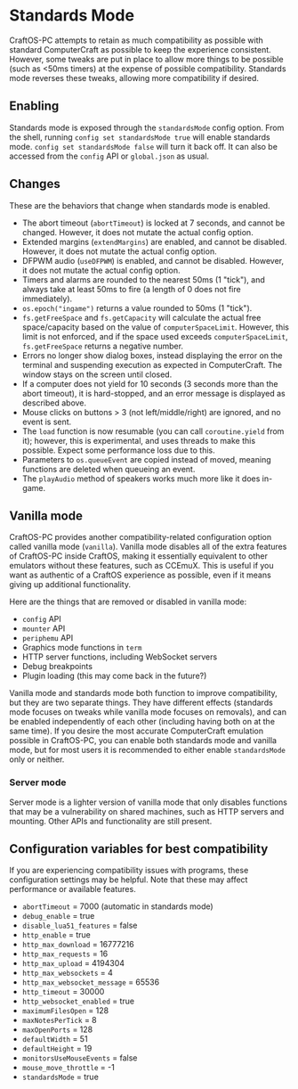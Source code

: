 # Standards Mode
CraftOS-PC attempts to retain as much compatibility as possible with standard ComputerCraft as possible to keep the experience consistent. However, some tweaks are put in place to allow more things to be possible (such as <50ms timers) at the expense of possible compatibility. Standards mode reverses these tweaks, allowing more compatibility if desired.

## Enabling
Standards mode is exposed through the `standardsMode` config option. From the shell, running `config set standardsMode true` will enable standards mode. `config set standardsMode false` will turn it back off. It can also be accessed from the `config` API or `global.json` as usual.

## Changes
These are the behaviors that change when standards mode is enabled.

* The abort timeout (`abortTimeout`) is locked at 7 seconds, and cannot be changed. However, it does not mutate the actual config option.
* Extended margins (`extendMargins`) are enabled, and cannot be disabled. However, it does not mutate the actual config option.
* DFPWM audio (`useDFPWM`) is enabled, and cannot be disabled. However, it does not mutate the actual config option.
* Timers and alarms are rounded to the nearest 50ms (1 "tick"), and always take at least 50ms to fire (a length of 0 does not fire immediately).
* `os.epoch("ingame")` returns a value rounded to 50ms (1 "tick").
* `fs.getFreeSpace` and `fs.getCapacity` will calculate the actual free space/capacity based on the value of `computerSpaceLimit`. However, this limit is not enforced, and if the space used exceeds `computerSpaceLimit`, `fs.getFreeSpace` returns a negative number.
* Errors no longer show dialog boxes, instead displaying the error on the terminal and suspending execution as expected in ComputerCraft. The window stays on the screen until closed.
* If a computer does not yield for 10 seconds (3 seconds more than the abort timeout), it is hard-stopped, and an error message is displayed as described above.
* Mouse clicks on buttons > 3 (not left/middle/right) are ignored, and no event is sent.
* The `load` function is now resumable (you can call `coroutine.yield` from it); however, this is experimental, and uses threads to make this possible. Expect some performance loss due to this.
* Parameters to `os.queueEvent` are copied instead of moved, meaning functions are deleted when queueing an event.
* The `playAudio` method of speakers works much more like it does in-game.

## Vanilla mode
CraftOS-PC provides another compatibility-related configuration option called vanilla mode (`vanilla`). Vanilla mode disables all of the extra features of CraftOS-PC inside CraftOS, making it essentially equivalent to other emulators without these features, such as CCEmuX. This is useful if you want as authentic of a CraftOS experience as possible, even if it means giving up additional functionality.

Here are the things that are removed or disabled in vanilla mode:

* `config` API
* `mounter` API
* `periphemu` API
* Graphics mode functions in `term`
* HTTP server functions, including WebSocket servers
* Debug breakpoints
* Plugin loading (this may come back in the future?)

Vanilla mode and standards mode both function to improve compatibility, but they are two separate things. They have different effects (standards mode focuses on tweaks while vanilla mode focuses on removals), and can be enabled independently of each other (including having both on at the same time). If you desire the most accurate ComputerCraft emulation possible in CraftOS-PC, you can enable both standards mode and vanilla mode, but for most users it is recommended to either enable `standardsMode` only or neither.

### Server mode
Server mode is a lighter version of vanilla mode that only disables functions that may be a vulnerability on shared machines, such as HTTP servers and mounting. Other APIs and functionality are still present.

## Configuration variables for best compatibility
If you are experiencing compatibility issues with programs, these configuration settings may be helpful. Note that these may affect performance or available features.

* `abortTimeout` = 7000 (automatic in standards mode)
* `debug_enable` = true
* `disable_lua51_features` = false
* `http_enable` = true
* `http_max_download` = 16777216
* `http_max_requests` = 16
* `http_max_upload` = 4194304
* `http_max_websockets` = 4
* `http_max_websocket_message` = 65536
* `http_timeout` = 30000
* `http_websocket_enabled` = true
* `maximumFilesOpen` = 128
* `maxNotesPerTick` = 8
* `maxOpenPorts` = 128
* `defaultWidth` = 51
* `defaultHeight` = 19
* `monitorsUseMouseEvents` = false
* `mouse_move_throttle` = -1
* `standardsMode` = true
